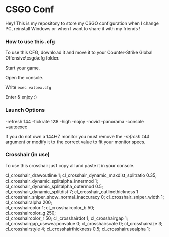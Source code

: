 # CSGO Conf

Hey! This is my repository to store my CSGO configuration when I change PC, reinstall Windows or when I want to share it with my friends !

### How to use this .cfg

To use this CFG, download it and move it to your Counter-Strike Global Offensive\csgo\cfg folder.

Start your game.

Open the console.

Write `exec valpex.cfg`

Enter & enjoy :)

### Launch Options

-refresh 144 -tickrate 128 -high -nojoy -novid -panorama -console +autoexec

If you do not own a 144HZ monitor you must remove the _-refresh 144_ argument or modify it to the correct value to fit your monitor specs. 

### Crosshair (in use)

To use this crosshair just copy all and paste it in your console.

cl_crosshair_drawoutline 1; 
cl_crosshair_dynamic_maxdist_splitratio 0.35;
cl_crosshair_dynamic_splitalpha_innermod 1;
cl_crosshair_dynamic_splitalpha_outermod 0.5;
cl_crosshair_dynamic_splitdist 7;
cl_crosshair_outlinethickness 1
cl_crosshair_sniper_show_normal_inaccuracy 0;
cl_crosshair_sniper_width 1;
cl_crosshairalpha 200;                                   
cl_crosshaircolor 1;
cl_crosshaircolor_b 50;                          
cl_crosshaircolor_g 250;                           
cl_crosshaircolor_r 50;
cl_crosshairdot 1;
cl_crosshairgap 1;
cl_crosshairgap_useweaponvalue 0;
cl_crosshairscale 0;
cl_crosshairsize 3;
cl_crosshairstyle 4;
cl_crosshairthickness 0.5;
cl_crosshairusealpha 1;                     
